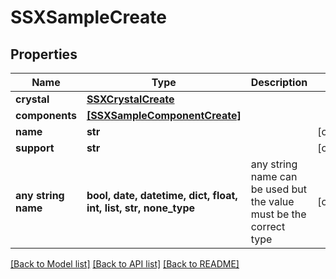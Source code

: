 # SSXSampleCreate


## Properties
Name | Type | Description | Notes
------------ | ------------- | ------------- | -------------
**crystal** | [**SSXCrystalCreate**](SSXCrystalCreate.md) |  | 
**components** | [**[SSXSampleComponentCreate]**](SSXSampleComponentCreate.md) |  | 
**name** | **str** |  | [optional] 
**support** | **str** |  | [optional] 
**any string name** | **bool, date, datetime, dict, float, int, list, str, none_type** | any string name can be used but the value must be the correct type | [optional]

[[Back to Model list]](../README.md#documentation-for-models) [[Back to API list]](../README.md#documentation-for-api-endpoints) [[Back to README]](../README.md)


